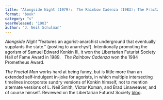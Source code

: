 ```yaml
---
title: "Alongside Night (1979);  The Rainbow Cadenza (1983); The Fractal Man (2018)"
format: "book"
category: "s"
yearReleased: "1983"
author: "J. Neil Schulman"
---
```

_Alongside Night_ "features an agorist-anarchist underground that eventually supplants the state." (posting to anarchysf).  Intentionally promoting the agorism of Samuel Edward Konkin III, it won the Libertarian Futurist Society Hall of Fame Award in 1989.
 
_The Rainbow Cadenza_ won the 1984 Prometheus Award.

_The Fractal Man_ works hard at being funny, but is little more than an extended self-indulgent in-joke for agorists, in which multiple intersecting timelines incorporate sundry versions of Konkin himself, not to mention alternate versions of L. Neil Smith, Victor Koman, and Brad Linaweaver, and of course himself. Reviewed on the Libertarian Futurist Society <a href="http://lfs.org/blog/review-the-fractal-man-by-j-neil-schulman/">blog</a>.
